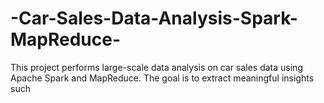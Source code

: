 # -Car-Sales-Data-Analysis-Spark-MapReduce-
This project performs large-scale data analysis on car sales data using Apache Spark and MapReduce. The goal is to extract meaningful insights such
